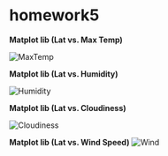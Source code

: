 # homework5

**Matplot lib (Lat vs. Max Temp)**

![MaxTemp](https://user-images.githubusercontent.com/59490033/137642746-f2723039-86cf-4c71-b50c-36e126e73a0b.png)



**Matplot lib (Lat vs. Humidity)**

![Humidity](https://user-images.githubusercontent.com/59490033/137642756-22dc5cc0-fb75-40f7-94fa-9aaefcb2bca1.png)



**Matplot lib (Lat vs. Cloudiness)**

![Cloudiness](https://user-images.githubusercontent.com/59490033/137642766-185c714f-561d-4819-82c0-02fbdc9afde9.png)



**Matplot lib (Lat vs. Wind Speed)** 
![Wind](https://user-images.githubusercontent.com/59490033/137817734-cbb3387f-6d24-4e19-8a0d-dd76febcd8de.png)
